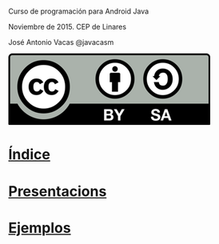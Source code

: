 # 
Curso de programación para Android Java 

Noviembre de 2015. CEP de Linares

José Antonio Vacas @javacasm

![cc](https://raw.githubusercontent.com/javacasm/CodeWeek-programacion/master/images/Licencia_CC.png)

# [Índice](https://github.com/javacasm/AndroidJava2015/blob/master/temario/indice.md)

# [Presentacions](https://github.com/javacasm/AndroidJava2015/tree/master/temario)

# [Ejemplos](https://github.com/javacasm/codigo-curso-android)
